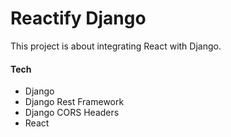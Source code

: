 # Reactify Django

This project is about integrating React with Django.

#### Tech
- Django
- Django Rest Framework
- Django CORS Headers
- React
